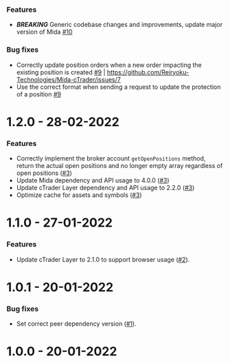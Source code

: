### Features
* **_BREAKING_** Generic codebase changes and improvements, update major version of Mida [#10](https://github.com/Reiryoku-Technologies/Mida-cTrader/pull/10)

### Bug fixes
* Correctly update position orders when a new order impacting the existing position is created [#9](https://github.com/Reiryoku-Technologies/Mida-cTrader/pull/9) | https://github.com/Reiryoku-Technologies/Mida-cTrader/issues/7
* Use the correct format when sending a request to update the protection of a position [#9](https://github.com/Reiryoku-Technologies/Mida-cTrader/pull/9)

1.2.0 - 28-02-2022
===================
### Features
* Correctly implement the broker account `getOpenPositions` method, return the actual open positions and no longer empty array regardless of open positions ([#3](https://github.com/Reiryoku-Technologies/Mida-cTrader/pull/3))
* Update Mida dependency and API usage to 4.0.0 ([#3](https://github.com/Reiryoku-Technologies/Mida-cTrader/pull/3))
* Update cTrader Layer dependency and API usage to 2.2.0 ([#3](https://github.com/Reiryoku-Technologies/Mida-cTrader/pull/3))
* Optimize cache for assets and symbols ([#3](https://github.com/Reiryoku-Technologies/Mida-cTrader/pull/3))

1.1.0 - 27-01-2022
===================
### Features
* Update cTrader Layer to 2.1.0 to support browser usage ([#2](https://github.com/Reiryoku-Technologies/Mida-cTrader/pull/2)).

1.0.1 - 20-01-2022
===================
### Bug fixes
* Set correct peer dependency version ([#1](https://github.com/Reiryoku-Technologies/Mida-cTrader/pull/1)).

1.0.0 - 20-01-2022
===================
